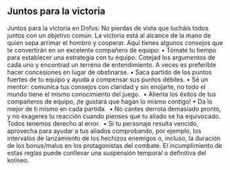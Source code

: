 ## Juntos para la victoria
Juntos para la victoria en Dofus: No pierdas de vista que lucháis todos juntos con un objetivo común. La victoria está al alcance de la mano de quien sepa arrimar el hombro y cooperar. Aquí tienes algunos consejos que te convertirán en un excelente compañero de equipo:
• Tómate tu tiempo para establecer una estrategia con tu equipo. Cotejad los argumentos de cada uno y encontrad un terreno de entendimiento. A veces es preferible hacer concesiones en lugar de obstinarse.
• Saca partido de los puntos fuertes de tu equipo y ayuda a compensar sus puntos débiles.
• Sé un mentor: comunica tus consejos con claridad y sin enojarte, no todo el mundo tiene el mismo conocimiento del juego. 
• Alienta los éxitos de tus compañeros de equipo, ¡te gustará que hagan lo mismo contigo!
• Da lo mejor de ti mismo en cada partida. 
• No cantes derrota demasiado pronto, y no exageres tu reacción cuando pienses que tu aliado se ha equivocado. Todos tenemos derecho al error. 
• Si tu personaje resulta vencido, aprovecha para ayudar a tus aliados comprobando, por ejemplo, los intervalos de lanzamiento de los hechizos enemigos o, incluso, la duración de los bonus/malus en los protagonistas del combate.
El incumplimiento de estas reglas puede conllevar una suspensión temporal o definitiva del koliseo.